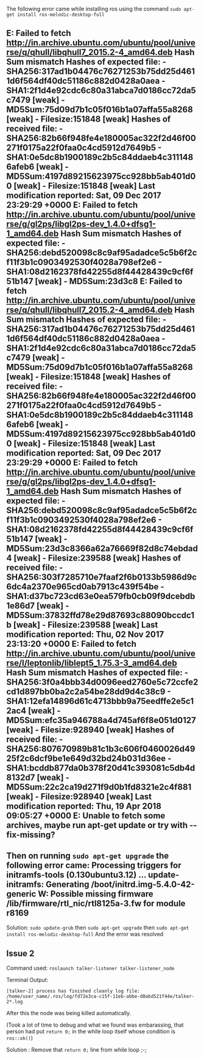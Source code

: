The following error came while installing ros using the command `sudo apt-get install ros-melodic-desktop-full`

E: Failed to fetch http://in.archive.ubuntu.com/ubuntu/pool/universe/q/qhull/libqhull7_2015.2-4_amd64.deb  Hash Sum mismatch    Hashes of expected file:     - 
SHA256:317ad1b04476c76271253b75dd25d4611d6f564df40dc51186c882d0428a0aea     - SHA1:2f1d4e92cdc6c80a31abca7d0186cc72da5c7479 [weak]     - MD5Sum:75d09d7b1c05f016b1a07affa55a8268 
[weak]     - Filesize:151848 [weak]    Hashes of received file:     - SHA256:82b66f948fe4e180005ac322f2d46f00271f0175a22f0faa0c4cd5912d7649b5     - SHA1:0e5dc8b1900189c2b5c84ddaeb4c3111486afeb6 
[weak]     - MD5Sum:4197d89215623975cc928bb5ab401d00 [weak]     - Filesize:151848 [weak]    Last modification reported: Sat, 09 Dec 2017 23:29:29 +0000 E: Failed to fetch 
http://in.archive.ubuntu.com/ubuntu/pool/universe/g/gl2ps/libgl2ps-dev_1.4.0+dfsg1-1_amd64.deb  Hash Sum mismatch    Hashes of expected file:     - 
SHA256:debd520098c8c9af95adadce5c5b6f2cf11f3b1c0903492530f4028a798ef2e6     - SHA1:08d2162378fd42255d8f44428439c9cf6f51b147 [weak]     - MD5Sum:23d3c8
E: Failed to fetch http://in.archive.ubuntu.com/ubuntu/pool/universe/q/qhull/libqhull7_2015.2-4_amd64.deb  Hash Sum mismatch
   Hashes of expected file:
    - SHA256:317ad1b04476c76271253b75dd25d4611d6f564df40dc51186c882d0428a0aea
    - SHA1:2f1d4e92cdc6c80a31abca7d0186cc72da5c7479 [weak]
    - MD5Sum:75d09d7b1c05f016b1a07affa55a8268 [weak]
    - Filesize:151848 [weak]
   Hashes of received file:
    - SHA256:82b66f948fe4e180005ac322f2d46f00271f0175a22f0faa0c4cd5912d7649b5
    - SHA1:0e5dc8b1900189c2b5c84ddaeb4c3111486afeb6 [weak]
    - MD5Sum:4197d89215623975cc928bb5ab401d00 [weak]
    - Filesize:151848 [weak]
   Last modification reported: Sat, 09 Dec 2017 23:29:29 +0000
E: Failed to fetch http://in.archive.ubuntu.com/ubuntu/pool/universe/g/gl2ps/libgl2ps-dev_1.4.0+dfsg1-1_amd64.deb  Hash Sum mismatch
   Hashes of expected file:
    - SHA256:debd520098c8c9af95adadce5c5b6f2cf11f3b1c0903492530f4028a798ef2e6
    - SHA1:08d2162378fd42255d8f44428439c9cf6f51b147 [weak]
    - MD5Sum:23d3c8366a62a76669f82d8c74ebdad4 [weak]
    - Filesize:239588 [weak]
   Hashes of received file:
    - SHA256:303f7285710e7faaf2f6b0133b5986d9c6dc4a2370e965cd0ab7913c439f54be
    - SHA1:d37bc723cd63e0ea579fb0cb09f9dcebdb1e86d7 [weak]
    - MD5Sum:37832ffd78e29d87693c88090bccdc1b [weak]
    - Filesize:239588 [weak]
   Last modification reported: Thu, 02 Nov 2017 23:13:20 +0000
E: Failed to fetch http://in.archive.ubuntu.com/ubuntu/pool/universe/l/leptonlib/liblept5_1.75.3-3_amd64.deb  Hash Sum mismatch
   Hashes of expected file:
    - SHA256:3f0a4bbb34d0096eed2760e5c72ccfe2cd1d897bb0ba2c2a54be28dd9d4c38c9
    - SHA1:12efa14896d61c4713bbb9a75eedffe2e5c12ac4 [weak]
    - MD5Sum:efc35a946788a4d745af6f8e051d0127 [weak]
    - Filesize:928940 [weak]
   Hashes of received file:
    - SHA256:807670989b81c1b3c606f0460026d4925f2c6dcf9be1e649d32bd24b031d36ee
    - SHA1:bcddb877da0b378f20d41c393081c5db4d8132d7 [weak]
    - MD5Sum:22c2ca19d271f9d0b1fd8321e2c4f881 [weak]
    - Filesize:928940 [weak]
   Last modification reported: Thu, 19 Apr 2018 09:05:27 +0000
E: Unable to fetch some archives, maybe run apt-get update or try with --fix-missing?
---------------------------------------------------
Then on running `sudo apt-get upgrade` the following error came:
Processing triggers for initramfs-tools (0.130ubuntu3.12) ...
update-initramfs: Generating /boot/initrd.img-5.4.0-42-generic
W: Possible missing firmware /lib/firmware/rtl_nic/rtl8125a-3.fw for module r8169
--------------------------------------------------
 Solution:
`sudo update-grub`
then
`sudo apt-get upgrade`
then `sudo apt-get install ros-melodic-desktop-full`
And the error was resolved


## Issue 2

Command used: `roslaunch talker-listener talker-listener_node`

Terminal Output:

``[talker-2] process has finished cleanly
log file: /home/user_name/.ros/log/fd72e3ca-c15f-11eb-abbe-d0abd521f44e/talker-2*.log``


After this the node was being killed automatically.

(Took a lot of time to debug and what we found was embarassing, that person had 
put `return 0;` in the while loop itself whose condition is `ros::ok()`)

Solution : Remove that `return 0;` line from while loop ;-;

       
